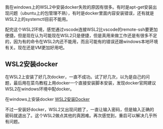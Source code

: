我在windows上的WSL2中安装docker失败的原因有很多。有时是apt-get安装出现问题（ubuntu上的包管理不熟），有时是docker里面内容安装错误，还有就是WSL2上的systemctl目前不能用。

配完这个WSL2环境，感觉通过vscode连接WSL2比vscode的remote-ssh要更加便捷。但是现在认为可能现在WSL2只是便捷，但是真用来做工作还是有很多不足的，因为有的命令在WSL2内还不能用，而且可能有的错误还跟windows本地环境有关。现在还是VM更加好用吧。

## WSL2安装docker

在WSL2上安装了好几次docker，一直不成功。试了好几次，以为是自己的问题，最后用在菜鸟教程上用docker一个直接安装脚本安装，发现docker官网建议WSL2在windows环境中配docker。

在windows上安装docker [WSL2安装Docker](https://blog.csdn.net/qq_46416934/article/details/126552939)

不过一安装好docker，WSL2又出现问题了，一直让输入密码，但是输入正确的密码就退出了。这个WSL2做点其他的真困难。再次感觉到，重启可以解决几乎所有问题。

